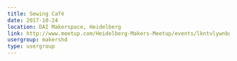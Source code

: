 ```yaml
---
title: Sewing Café
date: 2017-10-24
location: DAI Makerspace, Heidelberg
link: http://www.meetup.com/Heidelberg-Makers-Meetup/events/lkntvlywnbgc/
usergroup: makershd
type: usergroup
---
```

